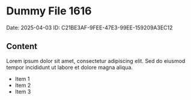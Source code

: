 # Dummy File 1616

Date: 2025-04-03
ID: C21BE3AF-9FEE-47E3-99EE-159209A3EC12

## Content

Lorem ipsum dolor sit amet, consectetur adipiscing elit.
Sed do eiusmod tempor incididunt ut labore et dolore magna aliqua.

* Item 1
* Item 2
* Item 3
